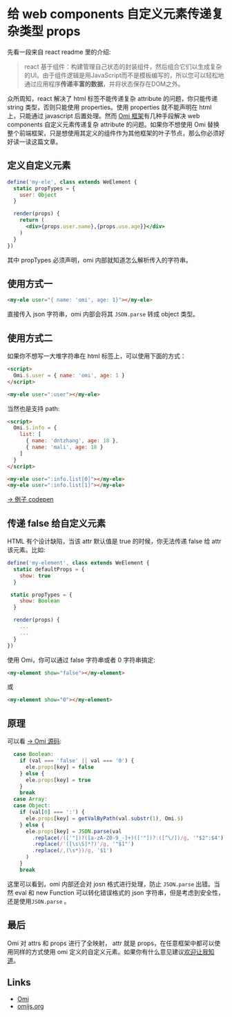 # 给 web components 自定义元素传递复杂类型 props

先看一段来自 react readme 里的介绍:

> react 基于组件：构建管理自己状态的封装组件，然后组合它们以生成复杂的UI。由于组件逻辑是用JavaScript而不是模板编写的，所以您可以轻松地通过应用程序**传递丰富的数据**，并将状态保存在DOM之外。

众所周知，react 解决了 html 标签不能传递复杂 attribute 的问题，你只能传递 string 类型，否则只能使用 properties。使用 properties 就不能声明在 html 上，只能通过 javascript 后置处理。然而 [Omi 框架](https://github.com/Tencent/omi)有几种手段解决 web components 自定义元素传递复杂 attribute 的问题。如果你不想使用 Omi 替换整个前端框架，只是想使用其定义的组件作为其他框架的叶子节点，那么你必须好好读一读这篇文章。

## 定义自定义元素

```jsx
define('my-ele', class extends WeElement {
  static propTypes = {
    user: Object
  }

  render(props) {
    return (
      <div>{props.user.name},{props.use.age}}</div>
    )
  }
})
```

其中 propTypes 必须声明，omi 内部就知道怎么解析传入的字符串。

## 使用方式一

```html
<my-ele user="{ name: 'omi', age: 1}"></my-ele>
```

直接传入 json 字符串，omi 内部会将其 `JSON.parse` 转成 object 类型。


## 使用方式二

如果你不想写一大堆字符串在 html 标签上，可以使用下面的方式：

```html
<script>
  Omi.$.user = { name: 'omi', age: 1 }
</script>

<my-ele user=":user"></my-ele>
```

当然也是支持 path:

```html
<script>
  Omi.$.info = {
    list: [
      { name: 'dntzhang', age: 18 },
      { name: 'mali', age: 18 }
    ]
  }
</script>

<my-ele user=":info.list[0]"></my-ele>
<my-ele user=":info.list[1]"></my-ele>
```

[→ 例子 codepen](https://codepen.io/omijs/pen/LwbXxe)

## 传递 false 给自定义元素

HTML 有个设计缺陷，当该 attr 默认值是 true 的时候，你无法传递 false 给 attr 该元素。比如:

```js
define('my-element', class extends WeElement {
  static defaultProps = {
    show: true
  }

 static propTypes = {
    show: Boolean
  }

  render(props) {
    ...
    ...
  }
})
```

使用 Omi，你可以通过 false 字符串或者 0 字符串搞定:

```html
<my-element show="false"></my-element>
```

或

```html
<my-element show="0"></my-element>
```

## 原理

可以看 [→ Omi 源码](https://github.com/Tencent/omi/blob/master/packages/omi/src/we-element.js#L179-L197):

```js
  case Boolean:
    if (val === 'false' || val === '0') {
      ele.props[key] = false
    } else {
      ele.props[key] = true
    }
    break
  case Array:
  case Object:
    if (val[0] === ':') {
      ele.props[key] = getValByPath(val.substr(1), Omi.$)
    } else {
      ele.props[key] = JSON.parse(val
        .replace(/(['"])?([a-zA-Z0-9_-]+)(['"])?:([^\/])/g, '"$2":$4')
        .replace(/'([\s\S]*?)'/g, '"$1"')
        .replace(/,(\s*})/g, '$1')
      )
    }
    break
```

这里可以看到，omi 内部还会对 josn 格式进行处理，防止 `JSON.parse` 出错。当然 eval 和 new Function 可以转化错误格式的 json 字符串，但是考虑到安全性，还是使用`JSON.parse` 。

## 最后

Omi 对 attrs 和 props 进行了全映射， attr 就是 props，在任意框架中都可以使用同样的方式使用 omi 定义的自定义元素。如果你有什么意见建议[欢迎让我知道](https://github.com/Tencent/omi/issues/new)。

## Links

* [Omi](https://github.com/Tencent/omi)
* [omijs.org](https://dntzhang.github.io/omi.html)